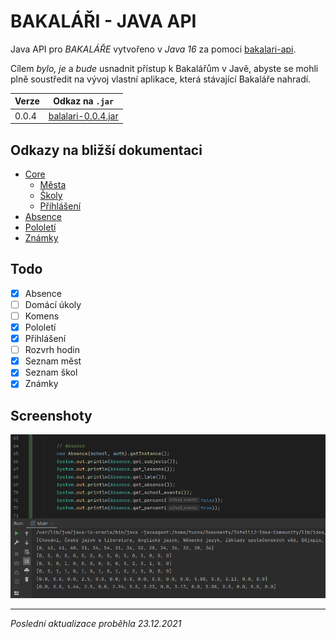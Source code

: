 # BAKALÁŘI - JAVA API

Java API pro _BAKALÁŘE_ vytvořeno v _Java 16_ za pomoci [bakalari-api](https://github.com/bakalari-api/bakalari-api-v3).

Cílem _bylo, je_ a _bude_ usnadnit přístup k Bakalářům v Javě, abyste se mohli plně soustředit na vývoj vlastní aplikace, která stávající Bakaláře nahradí.

| Verze | Odkaz na `.jar` |
| --- | --- |
| 0.0.4 | [balalari-0.0.4.jar](https://github.com/tucnakomet1/Bakalari-API/releases/download/0.0.4/bakalari-0.0.4.jar)

## Odkazy na bližší dokumentaci
- [Core](src/com/company/core/README.md)
  - [Města](src/com/company/core/README.md#mesta)
  - [Školy](src/com/company/core/README.md#skoly)
  - [Přihlášení](src/com/company/core/README.md#prihlaseni)
- [Absence](src/com/company/absence/README.md)
- [Pololetí](src/com/company/pololeti/README.md)
- [Známky](src/com/company/marks/README.md)


## Todo

- [x] Absence
- [ ] Domácí úkoly
- [ ] Komens
- [x] Pololetí
- [x] Přihlášení
- [ ] Rozvrh hodin
- [x] Seznam měst
- [x] Seznam škol
- [x] Známky

## Screenshoty

![absence](screenshots/absence.png)

---

*Poslední aktualizace proběhla 23.12.2021*